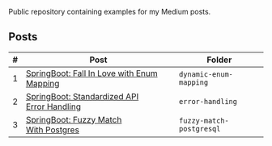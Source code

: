 Public repository containing examples for my Medium posts.

## Posts
| #  | Post | Folder |
| ------------- | ------------- | ------------- |
| 1  | [SpringBoot: Fall In Love with Enum Mapping](https://medium.com/@georgeberar.contact/springboot-fall-in-love-with-enum-mapping-aa212c5e2056)  | `dynamic-enum-mapping` |
| 2  | [SpringBoot: Standardized API Error Handling](https://medium.com/@georgeberar.contact/f31510861350)  | `error-handling` |
| 3  | [SpringBoot: Fuzzy Match With Postgres](https://medium.com/@georgeberar.contact/springboot-fuzzy-match-with-postgres-8eb6bfd17b58)  | `fuzzy-match-postgresql` |
